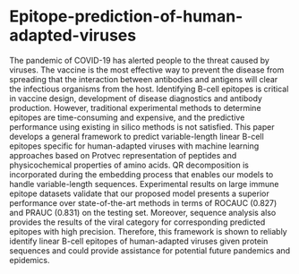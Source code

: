# Epitope-prediction-of-human-adapted-viruses

The pandemic of COVID-19 has alerted people to the threat caused by viruses. The vaccine is the most effective way to prevent the disease from spreading that the interaction between antibodies and antigens will clear the infectious organisms from the host. Identifying B-cell epitopes is critical in vaccine design, development of disease diagnostics and antibody production. However, traditional experimental methods to determine epitopes are time-consuming and expensive, and the predictive performance using existing in silico methods is not satisfied. This paper develops a general framework to predict variable-length linear B-cell epitopes specific for human-adapted viruses with machine learning approaches based on Protvec representation of peptides and physicochemical properties of amino acids. QR decomposition is incorporated during the embedding process that enables our models to handle variable-length sequences. Experimental results on large immune epitope datasets validate that our proposed model presents a superior performance over state-of-the-art methods in terms of ROCAUC (0.827) and PRAUC (0.831) on the testing set. Moreover, sequence analysis also provides the results of the viral category for corresponding predicted epitopes with high precision. Therefore, this framework is shown to reliably identify linear B-cell epitopes of human-adapted viruses given protein sequences and could provide assistance for potential future pandemics and epidemics.

